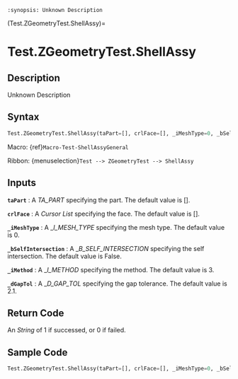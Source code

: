```{module} Test.ZGeometryTest.ShellAssy()
:synopsis: Unknown Description
```

(Test.ZGeometryTest.ShellAssy)=

# Test.ZGeometryTest.ShellAssy

## Description

Unknown Description

## Syntax

```python
Test.ZGeometryTest.ShellAssy(taPart=[], crlFace=[], _iMeshType=0, _bSelfIntersection=False, _iMethod=3, _dGapTol=2.1)
```

Macro: {ref}`Macro-Test-ShellAssyGeneral`

Ribbon: {menuselection}`Test --> ZGeometryTest --> ShellAssy`

## Inputs

**`taPart`**
: A _TA_PART_ specifying the part. The default value is [].

**`crlFace`**
: A _Cursor List_ specifying the face. The default value is [].

**`_iMeshType`**
: A \__I_MESH_TYPE_ specifying the mesh type. The default value is 0.

**`_bSelfIntersection`**
: A \__B_SELF_INTERSECTION_ specifying the self intersection. The default value is False.

**`_iMethod`**
: A \__I_METHOD_ specifying the method. The default value is 3.

**`_dGapTol`**
: A \__D_GAP_TOL_ specifying the gap tolerance. The default value is 2.1.

## Return Code

An _String_ of 1 if successed, or 0 if failed.

## Sample Code

```python
Test.ZGeometryTest.ShellAssy(taPart=[], crlFace=[], _iMeshType=0, _bSelfIntersection=False, _iMethod=3, _dGapTol=2.1)
```
